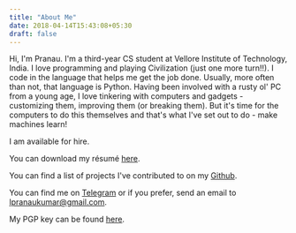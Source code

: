 ```yaml
---
title: "About Me"
date: 2018-04-14T15:43:08+05:30
draft: false
---
```


Hi, I'm Pranau. I'm a third-year CS student at Vellore Institute of Technology, India. I love programming and playing Civilization (just one more turn!!). I code in the language that helps me get the job done. Usually, more often than not, that language is Python. Having been involved with a rusty ol' PC from a young age, I love tinkering with computers and gadgets - customizing them, improving them (or breaking them). But it's time for the computers to do this themselves and that's what I've set out to do - make machines learn!

I am available for hire.

You can download my résumé [here](/resume.pdf).

You can find a list of projects I've contributed to on my [Github](https://github.com/pranau97).

You can find me on [Telegram](https://telegram.me/mrfinch314) or if you prefer, send an email to [lpranaukumar@gmail.com](mailto:lpranaukumar@gmail.com).

My PGP key can be found [here](https://keybase.io/mrfinch/pgp_keys.asc).